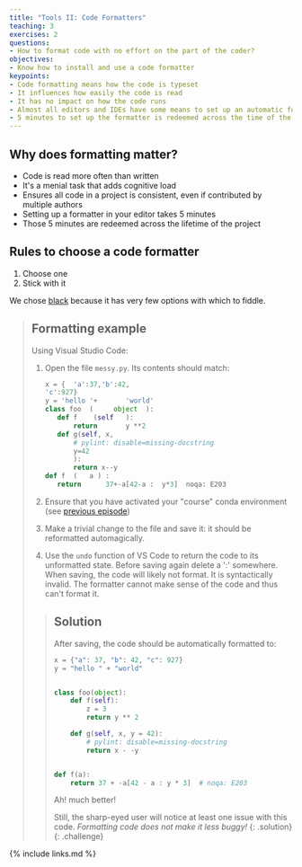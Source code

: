 ```yaml
---
title: "Tools II: Code Formatters"
teaching: 3
exercises: 2
questions:
- How to format code with no effort on the part of the coder?
objectives:
- Know how to install and use a code formatter
keypoints:
- Code formatting means how the code is typeset
- It influences how easily the code is read
- It has no impact on how the code runs
- Almost all editors and IDEs have some means to set up an automatic formatter
- 5 minutes to set up the formatter is redeemed across the time of the project i.e. the cost is close to nothing
---
```


## Why does formatting matter?

* Code is read more often than written
* It's a menial task that adds cognitive load
* Ensures all code in a project is consistent, even if contributed by multiple
  authors
* Setting up a formatter in your editor takes 5 minutes
* Those 5 minutes are redeemed across the lifetime of the project

## Rules to choose a code formatter

1. Choose one
1. Stick with it

We chose [black](https://pypi.org/project/black/) because it has very few
options with which to fiddle.

>## Formatting example
>
> Using Visual Studio Code:
>
> 1. Open the file `messy.py`. Its contents should match:
>
>    ```python
>    x = {  'a':37,'b':42,
>    'c':927}
>    y = 'hello '+       'world'
>    class foo  (     object  ):
>       def f    (self   ):
>           return       y **2
>       def g(self, x,
>           # pylint: disable=missing-docstring
>           y=42
>           ):
>           return x--y
>    def f  (   a ) :
>       return      37+-a[42-a :  y*3]  noqa: E203
>    ```
>
> 1. Ensure that you have activated your "course" conda environment (see
>    [previous episode])
> 1. Make a trivial change to the file and save it: it should be reformatted
>    automagically.
> 1. Use the `undo` function of VS Code to return the code to its unformatted
>    state. Before saving again delete a ':' somewhere. When saving, the code
>    will likely not format. It is syntactically invalid. The formatter cannot
>    make sense of the code and thus can't format it.
>
> >## Solution
> >
> > After saving, the code should be automatically formatted to:
> >
> > ```python
> > x = {"a": 37, "b": 42, "c": 927}
> > y = "hello " + "world"
> >
> >
> > class foo(object):
> >     def f(self):
> >         z = 3
> >         return y ** 2
> >
> >     def g(self, x, y = 42):
> >         # pylint: disable=missing-docstring
> >         return x - -y
> >
> >
> > def f(a):
> >     return 37 + -a[42 - a : y * 3]  # noqa: E203
> >
> > ```
> >
> > Ah! much better!
> >
> > Still, the sharp-eyed user will notice at least one issue with this code.
> > *Formatting code does not make it less buggy!*
> {: .solution}
{: .challenge}

[previous episode]: http://localhost:4000/l1-01-tools-I/index.html#selecting-an-environment-in-visual-studio-code

{% include links.md %}
